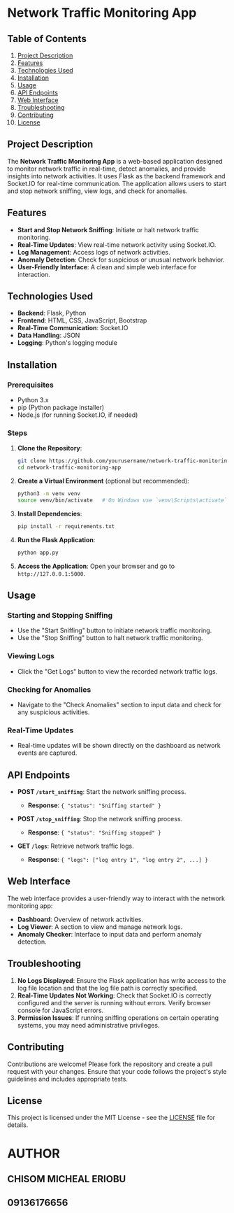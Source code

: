 
# Network Traffic Monitoring App

## Table of Contents
1. [Project Description](#project-description)
2. [Features](#features)
3. [Technologies Used](#technologies-used)
4. [Installation](#installation)
5. [Usage](#usage)
6. [API Endpoints](#api-endpoints)
7. [Web Interface](#web-interface)
8. [Troubleshooting](#troubleshooting)
9. [Contributing](#contributing)
10. [License](#license)

## Project Description
The **Network Traffic Monitoring App** is a web-based application designed to monitor network traffic in real-time, detect anomalies, and provide insights into network activities. It uses Flask as the backend framework and Socket.IO for real-time communication. The application allows users to start and stop network sniffing, view logs, and check for anomalies.

## Features
- **Start and Stop Network Sniffing**: Initiate or halt network traffic monitoring.
- **Real-Time Updates**: View real-time network activity using Socket.IO.
- **Log Management**: Access logs of network activities.
- **Anomaly Detection**: Check for suspicious or unusual network behavior.
- **User-Friendly Interface**: A clean and simple web interface for interaction.

## Technologies Used
- **Backend**: Flask, Python
- **Frontend**: HTML, CSS, JavaScript, Bootstrap
- **Real-Time Communication**: Socket.IO
- **Data Handling**: JSON
- **Logging**: Python's logging module

## Installation

### Prerequisites
- Python 3.x
- pip (Python package installer)
- Node.js (for running Socket.IO, if needed)

### Steps
1. **Clone the Repository**:
    ```bash
    git clone https://github.com/yourusername/network-traffic-monitoring-app.git
    cd network-traffic-monitoring-app
    ```

2. **Create a Virtual Environment** (optional but recommended):
    ```bash
    python3 -m venv venv
    source venv/bin/activate   # On Windows use `venv\Scripts\activate`
    ```

3. **Install Dependencies**:
    ```bash
    pip install -r requirements.txt
    ```

4. **Run the Flask Application**:
    ```bash
    python app.py
    ```

5. **Access the Application**:
   Open your browser and go to `http://127.0.0.1:5000`.

## Usage

### Starting and Stopping Sniffing
- Use the "Start Sniffing" button to initiate network traffic monitoring.
- Use the "Stop Sniffing" button to halt network traffic monitoring.

### Viewing Logs
- Click the "Get Logs" button to view the recorded network traffic logs.

### Checking for Anomalies
- Navigate to the "Check Anomalies" section to input data and check for any suspicious activities.

### Real-Time Updates
- Real-time updates will be shown directly on the dashboard as network events are captured.

## API Endpoints

- **POST `/start_sniffing`**: Start the network sniffing process.
    - **Response**: `{ "status": "Sniffing started" }`
  
- **POST `/stop_sniffing`**: Stop the network sniffing process.
    - **Response**: `{ "status": "Sniffing stopped" }`
  
- **GET `/logs`**: Retrieve network traffic logs.
    - **Response**: `{ "logs": ["log entry 1", "log entry 2", ...] }`

## Web Interface
The web interface provides a user-friendly way to interact with the network monitoring app:
- **Dashboard**: Overview of network activities.
- **Log Viewer**: A section to view and manage network logs.
- **Anomaly Checker**: Interface to input data and perform anomaly detection.

## Troubleshooting

1. **No Logs Displayed**: Ensure the Flask application has write access to the log file location and that the log file path is correctly specified.
2. **Real-Time Updates Not Working**: Check that Socket.IO is correctly configured and the server is running without errors. Verify browser console for JavaScript errors.
3. **Permission Issues**: If running sniffing operations on certain operating systems, you may need administrative privileges.

## Contributing
Contributions are welcome! Please fork the repository and create a pull request with your changes. Ensure that your code follows the project's style guidelines and includes appropriate tests.

## License
This project is licensed under the MIT License - see the [LICENSE](LICENSE) file for details.
# AUTHOR 
## CHISOM MICHEAL ERIOBU
## 09136176656


